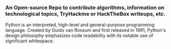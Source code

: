 <h3>An Open-source Repo to contribute algorithms, information on technological topics, TryHackme or HackTheBox writeups, etc.</h3>

<p>Python is an interpreted, high-level and general-purpose programming language. Created by Guido van Rossum and first released in 1991, Python's design philosophy emphasizes code readability with its notable use of significant whitespace.</p>